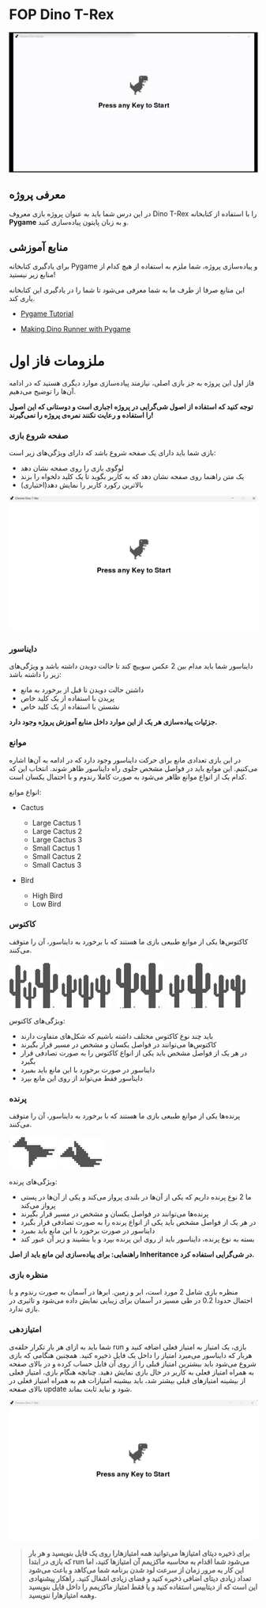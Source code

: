 # FOP Dino T-Rex
![preview](figs/Chrome_Dino.gif)
## معرفی پروژه
در این درس شما باید به عنوان پروژه بازی معروف 
Dino T-Rex 
را با استفاده از کتابخانه 
**Pygame**
و به زبان پایتون پیاده‌سازی کنید.

## منابع آموزشی
برای یادگیری کتابخانه 
Pygame
و پیاده‌سازی پروژه، شما ملزم به استفاده از هیچ کدام از منابع زیر نیستید!

این منابع صرفا از طرف ما به شما معرفی می‌شود تا شما را در یادگیری این کتابخانه یاری کند.

- [Pygame Tutorial]() 

- [Making Dino Runner with Pygame]()

# ملزومات فاز اول
فاز اول این پروژه به جز بازی اصلی، نیازمند پیاده‌سازی موارد دیگری هستید که در ادامه آن‌ها را توضیح می‌دهیم.

**توجه کنید که استفاده از اصول شی‌گرایی در پروژه اجباری است و دوستانی که این اصول را استفاده و رعایت نکنند نمره‌‌ی پروژه را نمی‌گیرند!**

### صفحه شروع بازی

بازی شما باید دارای یک صفحه شروع باشد که دارای ویژگی‌های زیر است:

- لوگوی بازی را روی صفحه نشان دهد
- یک متن راهنما روی صفحه نشان دهد که به کاربر بگوید تا یک کلید دلخواه را بزند
- بالاترین رکورد کاربر را نمایش دهد(اختیاری)

![intro](figs/intro.png) 

### دایناسور
 دایناسور شما باید مدام بین 2 عکس سوییچ کند تا حالت دویدن داشته باشد و ویژگی‌های زیر را داشته باشد:

 - داشتن حالت دویدن تا قبل از برخورد به مانع
 - پریدن با استفاده از یک کلید خاص
 - نشستن با استفاده از یک کلید خاص

**جزئیات پیاده‌سازی هر یک از این موارد داخل منابع آموزش پروژه وجود دارد.**

### موانع
در این بازی تعدادی مانع برای حرکت دایناسور وجود دارد که در ادامه به آن‌ها اشاره می‌کنیم.
این موانع باید در فواصل مشخص جلوی راه دایناسور ظاهر شوند.
انتخاب این که کدام یک از انواع موانع ظاهر می‌شود به صورت کاملا رندوم و با احتمال یکسان است.

<div dir="ltr">

انواع موانع:

- Cactus
  - Large Cactus 1
  - Large Cactus 2
  - Large Cactus 3
  - Small Cactus 1
  - Small Cactus 2
  - Small Cactus 3

- Bird
  - High Bird
  - Low Bird
  

</div>

### کاکتوس

کاکتوس‌ها یکی از موانع طبیعی بازی ما هستند که با برخورد به دایناسور، آن را متوقف می‌کنند.

![picture](assets/Cactus/LargeCactus3.png)
![picture](assets/Cactus/SmallCactus3.png)
![picture](assets/Cactus/LargeCactus2.png)
![picture](assets/Cactus/SmallCactus1.png)
![picture](assets/Cactus/LargeCactus1.png)
![picture](assets/Cactus/SmallCactus2.png)

ویژگی‌های کاکتوس:

- باید چند نوع کاکتوس مختلف داشته باشیم که شکل‌های متفاوت دارند
- کاکتوس‌ها می‌توانند در فواصل یکسان و مشخص در مسیر قرار بگیرند
- در هر یک از فواصل مشخص باید یکی از انواع کاکتوس را به صورت تصادفی قرار بگیرد
- دایناسور در صورت برخورد با این مانع باید بمیرد
- دایناسور فقط می‌تواند از روی این مانع بپرد


### پرنده

پرنده‌ها یکی از موانع طبیعی بازی ما هستند که با برخورد به دایناسور، آن را متوقف می‌کنند.

![picture](assets/Bird/Bird1.png)
![picture](assets/Bird/Bird2.png) 

ویژگی‌های پرنده:

- ما 2 نوع پرنده داریم که یکی از آن‌ها‌ در بلندی پرواز می‌کند و یکی از آن‌ها در پستی پرواز می‌کند
- پرنده‌ها می‌توانند در فواصل یکسان و مشخص در مسیر قرار بگیرند
- در هر یک از فواصل مشخص باید یکی از انواع پرنده را به صورت تصادفی قرار بگیرد
- دایناسور در صورت برخورد با این مانع باید بمیرد
- بسته به نوع پرنده، دایناسور باید از روی این پرنده بپرد و یا بنشیند و زیر آن عبور کند


**راهنمایی: برای پیاده‌سازی این مانع باید از اصل Inheritance در شی‌گرایی استفاده کرد.**

### منظره بازی
منظره بازی شامل 2 مورد است، ابر و زمین.
ابرها در آسمان به صورت رندوم و با احتمال حدودا 0.2 در طی مسیر در آسمان برای زیبایی نمایش داده می‌شود و تاثیری در بازی ندارد.

### امتیازدهی
شما باید به ازای هر بار تکرار حلقه‌ی run بازی، یک امتیاز به امتیاز فعلی اضافه کنید و هربار که دایناسور می‌میرد امتیاز را داخل یک فایل ذخیره کنید.
همچنین هنگامی که بازی شروع می‌شود باید بیشترین امتیاز قبلی را از روی آن فایل حساب کرده و در بالای صفحه به همراه امتیاز فعلی به کاربر در حال بازی نمایش دهید. چنانچه هنگام بازی، امتیاز فعلی از بیشینه امتیازهای قبلی بیشتر شد، باید بیشینه امتیازات هم به همراه امتیاز فعلی در بالای صفحه update شود و نباید ثابت بماند.

![preview](figs/Animation.gif)

> **برای ذخیره دیتای امتیازها می‌توانید همه امتیازهارا روی یک فایل بنویسید و هر بار که بازی در ابتدا run می‌شود شما اقدام به محاسبه ماکزیمم آن امتیازها کنید، اما این کار به مرور زمان از سرعت لود شدن برنامه شما می‌کاهد و باعث می‌شود تعداد زیادی دیتای اضافی ذخیره کنید و فضای زیادی اشغال کنید. راهکار پیشنهادی این است که از دیتابیس استفاده کنید و یا فقط امتیاز ماکزیمم را داخل فایل بنویسید وهمه امتیازهارا ننویسید.**